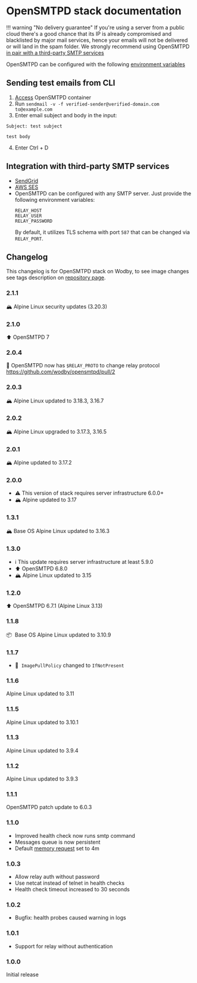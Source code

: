 # OpenSMTPD stack documentation

!!! warning "No delivery guarantee"
    If you're using a server from a public cloud there's a good chance that its IP is already compromised and blacklisted by major mail services, hence your emails will not be delivered or will land in the spam folder. We strongly recommend using OpenSMTPD [in pair with a third-party SMTP services](#integration-with-third-party-smtp-services)


OpenSMTPD can be configured with the following [environment variables](https://github.com/wodby/opensmtpd#environment-variables)

## Sending test emails from CLI

1. [Access](../../infrastructure/containers.md#accessing-containers) OpenSMTPD container
2. Run `sendmail -v -f verified-sender@verified-domain.com to@example.com`
3. Enter email subject and body in the input:
  ```
  Subject: test subject

  test body
  ```
4. Enter Ctrl + D

## Integration with third-party SMTP services

* [SendGrid](../../integrations/sendgrid.md)
* [AWS SES](../../integrations/aws.md)
* OpenSMTPD can be configured with any SMTP server. Just provide the following environment variables:
    ```
    RELAY_HOST
    RELAY_USER
    RELAY_PASSWORD
    ```
    By default, it utilizes TLS schema with port `587` that can be changed via `RELAY_PORT`.

## Changelog

This changelog is for OpenSMTPD stack on Wodby, to see image changes see tags description on [repository page](https://github.com/wodby/opensmtpd/releases).

### 2.1.1

🏔️ Alpine Linux security updates (3.20.3)

### 2.1.0

⬆️ OpenSMTPD 7

### 2.0.4

📜 OpenSMTPD now has `$RELAY_PROTO` to change relay protocol https://github.com/wodby/opensmtpd/pull/2

### 2.0.3

🏔 Alpine Linux updated to 3.18.3, 3.16.7

### 2.0.2

🏔 Alpine Linux upgraded to 3.17.3, 3.16.5

### 2.0.1

🏔 Alpine updated to 3.17.2

### 2.0.0

- ⚠️ This version of stack requires server infrastructure 6.0.0+
- 🏔 Alpine updated to 3.17

### 1.3.1

🏔 Base OS Alpine Linux updated to 3.16.3

### 1.3.0

- ℹ️ This update requires server infrastructure at least 5.9.0
- ⬆️ OpenSMTPD 6.8.0 
- 🏔 Alpine Linux updated to 3.15

### 1.2.0

⬆️ OpenSMTPD 6.7.1 (Alpine Linux 3.13)

### 1.1.8

📦&nbsp; Base OS Alpine Linux updated to 3.10.9

### 1.1.7

- 🦴&nbsp; `ImagePullPolicy` changed to `IfNotPresent`

### 1.1.6

Alpine Linux updated to 3.11

### 1.1.5

Alpine Linux updated to 3.10.1

### 1.1.3

Alpine Linux updated to 3.9.4

### 1.1.2

Alpine Linux updated to 3.9.3

### 1.1.1

OpenSMTPD patch update to 6.0.3

### 1.1.0

* Improved health check now runs smtp command
* Messages queue is now persistent
* Default [memory request](../config.md#resources) set to 4m

### 1.0.3

* Allow relay auth without password
* Use netcat instead of telnet in health checks
* Health check timeout increased to 30 seconds

### 1.0.2

* Bugfix: health probes caused warning in logs

### 1.0.1

* Support for relay without authentication

### 1.0.0

Initial release
